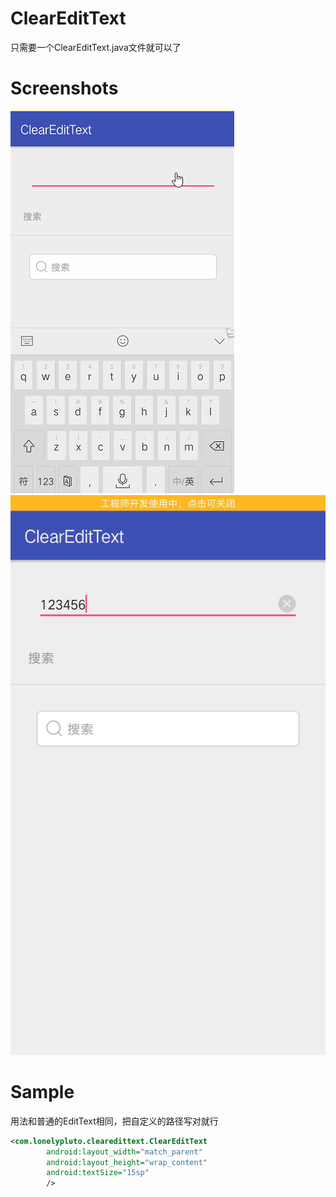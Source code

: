 # ClearEditText
只需要一个ClearEditText.java文件就可以了
# Screenshots
![](screenshot/et.gif)![](screenshot/screen1.png)
# Sample
用法和普通的EditText相同，把自定义的路径写对就行
``` xml
<com.lonelypluto.clearedittext.ClearEditText
        android:layout_width="match_parent"
        android:layout_height="wrap_content"
        android:textSize="15sp"
        />
```
